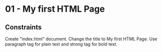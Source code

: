 # 01 - My first HTML Page

## Constraints
 Create "index.html" document.
 Change the title to My first HTML Page.
 Use paragraph tag for plain text and strong tag for bold text.